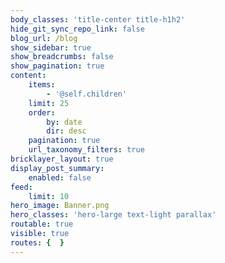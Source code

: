 ```yaml
---
body_classes: 'title-center title-h1h2'
hide_git_sync_repo_link: false
blog_url: /blog
show_sidebar: true
show_breadcrumbs: false
show_pagination: true
content:
    items:
        - '@self.children'
    limit: 25
    order:
        by: date
        dir: desc
    pagination: true
    url_taxonomy_filters: true
bricklayer_layout: true
display_post_summary:
    enabled: false
feed:
    limit: 10
hero_image: Banner.png
hero_classes: 'hero-large text-light parallax'
routable: true
visible: true
routes: {  }
---
```


